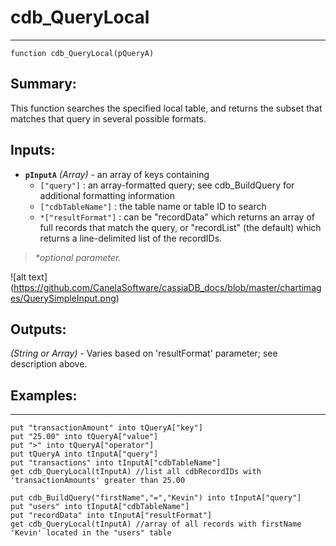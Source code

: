 # cdb_QueryLocal
---
```
function cdb_QueryLocal(pQueryA)
```
## Summary:
This function searches the specified local table, and returns the subset that matches that query in several possible formats.

## Inputs:
* **`pInputA`**  *(Array)* - an array of keys containing 
    * `["query"]` : an array-formatted query; see cdb_BuildQuery for additional formatting information
    - `["cdbTableName"]` : the table name or table ID to search
    - `*["resultFormat"]` : can be "recordData" which returns an array of full records that match the query, or "recordList" (the default) which returns a line-delimited list of the recordIDs.

> _*optional parameter._

![alt text] (https://github.com/CanelaSoftware/cassiaDB_docs/blob/master/chartimages/QuerySimpleInput.png)

## Outputs: 
*(String or Array)* - Varies based on 'resultFormat' parameter; see description above.

## Examples:
-------------
```
put "transactionAmount" into tQueryA["key"]
put "25.00" into tQueryA["value"]
put ">" into tQueryA["operator"]
put tQueryA into tInputA["query"]
put "transactions" into tInputA["cdbTableName"]
get cdb_QueryLocal(tInputA) //list all cdbRecordIDs with 'transactionAmounts' greater than 25.00
```

```
put cdb_BuildQuery("firstName","=","Kevin") into tInputA["query"]
put "users" into tInputA["cdbTableName"]
put "recordData" into tInputA["resultFormat"]
get cdb_QueryLocal(tInputA) //array of all records with firstName 'Kevin' located in the "users" table
```
